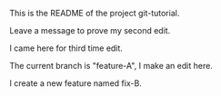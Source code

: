 This is the README of the project git-tutorial.

Leave a message to prove my second edit.


I came here for third time edit.

The current branch is "feature-A", I make an edit here.

I create a new feature named fix-B.

